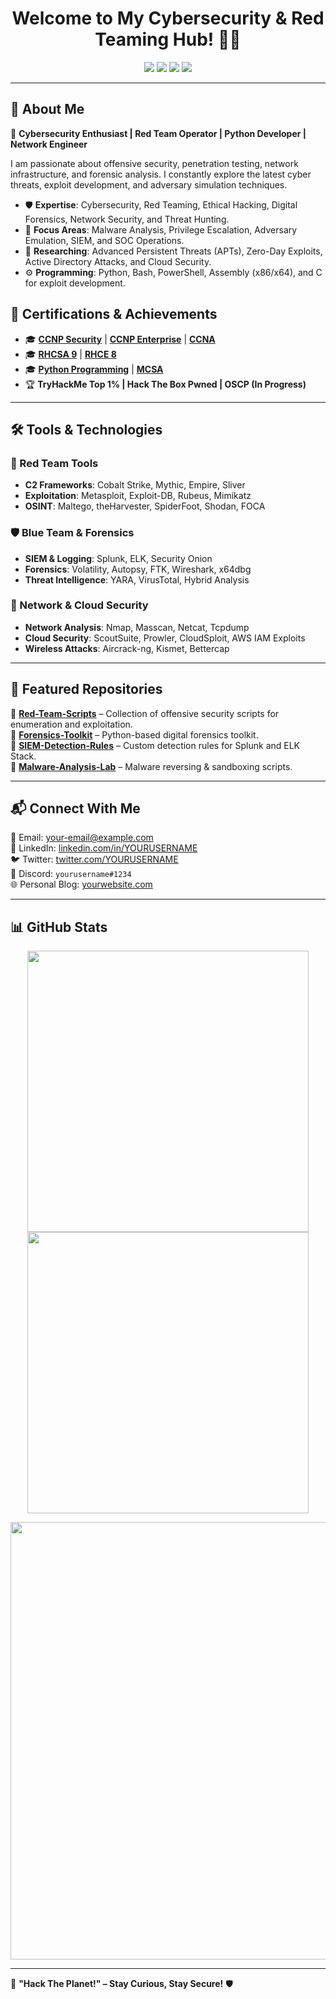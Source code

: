 <h1 align="center">Welcome to My Cybersecurity & Red Teaming Hub! 👾🔐</h1>  
<p align="center">
  <img src="https://img.shields.io/badge/🔴-Red Teaming-red?style=for-the-badge" />
  <img src="https://img.shields.io/badge/💻-Offensive Security-blue?style=for-the-badge" />
  <img src="https://img.shields.io/badge/🖧-Network Security-orange?style=for-the-badge" />
  <img src="https://img.shields.io/badge/📜-Forensics-green?style=for-the-badge" />
</p>

---

## **🔹 About Me**  
🚀 **Cybersecurity Enthusiast | Red Team Operator | Python Developer | Network Engineer**  

I am passionate about offensive security, penetration testing, network infrastructure, and forensic analysis. I constantly explore the latest cyber threats, exploit development, and adversary simulation techniques.  

- 🛡 **Expertise**: Cybersecurity, Red Teaming, Ethical Hacking, Digital Forensics, Network Security, and Threat Hunting.  
- 🎯 **Focus Areas**: Malware Analysis, Privilege Escalation, Adversary Emulation, SIEM, and SOC Operations.  
- 🔬 **Researching**: Advanced Persistent Threats (APTs), Zero-Day Exploits, Active Directory Attacks, and Cloud Security.  
- ⚙ **Programming**: Python, Bash, PowerShell, Assembly (x86/x64), and C for exploit development.  

## **📜 Certifications & Achievements**  

- 🎓 **[CCNP Security](https://www.cisco.com/)** | **[CCNP Enterprise](https://www.cisco.com/)** | **[CCNA](https://www.cisco.com/)**  
- 🎓 **[RHCSA 9](https://www.redhat.com/)** | **[RHCE 8](https://www.redhat.com/)**  
- 🎓 **[Python Programming](https://python.org/)** | **[MCSA](https://www.microsoft.com/)**  
- 🏆 **TryHackMe Top 1% | Hack The Box Pwned | OSCP (In Progress)**  

---

## **🛠 Tools & Technologies**  

### **🔴 Red Team Tools**  
- **C2 Frameworks**: Cobalt Strike, Mythic, Empire, Sliver  
- **Exploitation**: Metasploit, Exploit-DB, Rubeus, Mimikatz  
- **OSINT**: Maltego, theHarvester, SpiderFoot, Shodan, FOCA  

### **🛡 Blue Team & Forensics**  
- **SIEM & Logging**: Splunk, ELK, Security Onion  
- **Forensics**: Volatility, Autopsy, FTK, Wireshark, x64dbg  
- **Threat Intelligence**: YARA, VirusTotal, Hybrid Analysis  

### **📡 Network & Cloud Security**  
- **Network Analysis**: Nmap, Masscan, Netcat, Tcpdump  
- **Cloud Security**: ScoutSuite, Prowler, CloudSploit, AWS IAM Exploits  
- **Wireless Attacks**: Aircrack-ng, Kismet, Bettercap  

---

## **📂 Featured Repositories**  

🔸 [**Red-Team-Scripts**](https://github.com/YOURUSERNAME/Red-Team-Scripts) – Collection of offensive security scripts for enumeration and exploitation.  
🔸 [**Forensics-Toolkit**](https://github.com/YOURUSERNAME/Forensics-Toolkit) – Python-based digital forensics toolkit.  
🔸 [**SIEM-Detection-Rules**](https://github.com/YOURUSERNAME/SIEM-Detection-Rules) – Custom detection rules for Splunk and ELK Stack.  
🔸 [**Malware-Analysis-Lab**](https://github.com/YOURUSERNAME/Malware-Analysis-Lab) – Malware reversing & sandboxing scripts.  

---

## **📬 Connect With Me**  

📧 Email: [your-email@example.com](mailto:your-email@example.com)  
🔗 LinkedIn: [linkedin.com/in/YOURUSERNAME](https://linkedin.com/in/YOURUSERNAME)  
🐦 Twitter: [twitter.com/YOURUSERNAME](https://twitter.com/YOURUSERNAME)  
💬 Discord: `yourusername#1234`  
🌐 Personal Blog: [yourwebsite.com](https://yourwebsite.com)  

---

## **📊 GitHub Stats**  

<p align="center">
  <img src="https://github-readme-stats.vercel.app/api?username=YOURUSERNAME&show_icons=true&theme=radical" width="450"/>
  <img src="https://github-readme-streak-stats.herokuapp.com/?user=YOURUSERNAME&theme=radical" width="450"/>
</p>

<p align="center">
  <img src="https://github-profile-trophy.vercel.app/?username=YOURUSERNAME&theme=matrix&margin-w=10&margin-h=10" width="700"/>
</p>

---

🚀 **"Hack The Planet!" – Stay Curious, Stay Secure!** 🛡  
